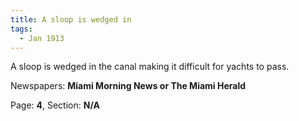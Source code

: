 ```yaml
---  
title: A sloop is wedged in  
tags:  
  - Jan 1913  
---  
```

  
A sloop is wedged in the canal making it difficult for yachts to pass.  
  
Newspapers: **Miami Morning News or The Miami Herald**  
  
Page: **4**, Section: **N/A** 
